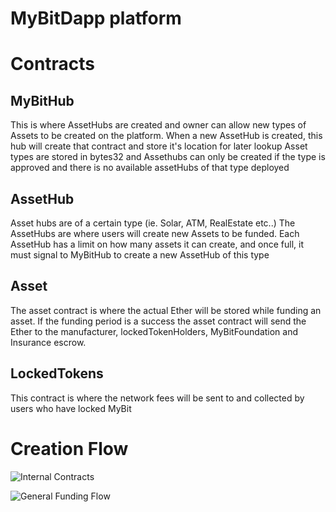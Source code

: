 # MyBitDapp platform

# Contracts

## MyBitHub
This is where AssetHubs are created and owner can allow new types of Assets to be created on the platform. 
When a new AssetHub is created, this hub will create that contract and store it's location for later lookup
Asset types are stored in bytes32 and Assethubs can only be created if the type is approved and there is no available assetHubs of that type deployed

## AssetHub
Asset hubs are of a certain type (ie. Solar, ATM, RealEstate etc..)
The AssetHubs are where users will create new Assets to be funded. 
Each AssetHub has a limit on how many assets it can create, and once full, it must signal to MyBitHub to create a new AssetHub of this type

## Asset
The asset contract is where the actual Ether will be stored while funding an asset. If the funding period is a success the asset contract will send the Ether to the manufacturer, lockedTokenHolders, MyBitFoundation and Insurance escrow. 

## LockedTokens
This contract is where the network fees will be sent to and collected by users who have locked MyBit

# Creation Flow

![Internal Contracts](https://github.com/MyBitFoundation/MyBitDapp/tree/master/Images/MyBitDapp.png)

![General Funding Flow](https://github.com/MyBitFoundation/MyBitDapp/tree/master/Images/ContractCreation.png)
